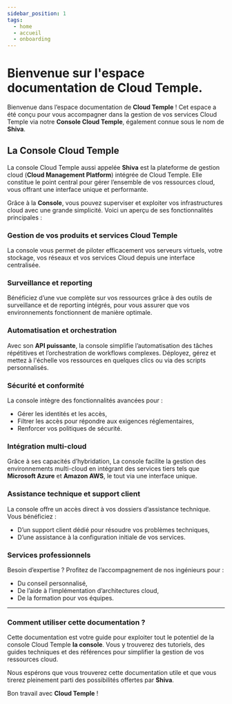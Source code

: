 ```yaml
---
sidebar_position: 1
tags:
  - home
  - accueil
  - onboarding
---
```


# Bienvenue sur l'espace documentation de Cloud Temple.

Bienvenue dans l’espace documentation de **Cloud Temple** ! Cet espace a été conçu pour vous accompagner dans la gestion de vos services Cloud Temple via notre **Console Cloud Temple**, également connue sous le nom de **Shiva**.

## La Console Cloud Temple

La console Cloud Temple aussi appelée **Shiva** est la plateforme de gestion cloud (**Cloud Management Platform**) intégrée de Cloud Temple. Elle constitue le point central pour gérer l’ensemble de vos ressources cloud, vous offrant une interface unique et performante.

Grâce à la **Console**, vous pouvez superviser et exploiter vos infrastructures cloud avec une grande simplicité. Voici un aperçu de ses fonctionnalités principales :

### Gestion de vos produits et services Cloud Temple
La console vous permet de piloter efficacement vos serveurs virtuels, votre stockage, vos réseaux et vos services Cloud depuis une interface centralisée.

### Surveillance et reporting
Bénéficiez d’une vue complète sur vos ressources grâce à des outils de surveillance et de reporting intégrés, pour vous assurer que vos environnements fonctionnent de manière optimale.

### Automatisation et orchestration
Avec son **API puissante**, la console simplifie l’automatisation des tâches répétitives et l’orchestration de workflows complexes. Déployez, gérez et mettez à l'échelle vos ressources en quelques clics ou via des scripts personnalisés.

### Sécurité et conformité
La console intègre des fonctionnalités avancées pour :
- Gérer les identités et les accès,
- Filtrer les accès pour répondre aux exigences réglementaires,
- Renforcer vos politiques de sécurité.

### Intégration multi-cloud
Grâce à ses capacités d’hybridation, La console facilite la gestion des environnements multi-cloud en intégrant des services tiers tels que **Microsoft Azure** et **Amazon AWS**, le tout via une interface unique.

### Assistance technique et support client
La console offre un accès direct à vos dossiers d’assistance technique. Vous bénéficiez :
- D’un support client dédié pour résoudre vos problèmes techniques,
- D’une assistance à la configuration initiale de vos services.

### Services professionnels
Besoin d’expertise ? Profitez de l’accompagnement de nos ingénieurs pour :
- Du conseil personnalisé,
- De l’aide à l’implémentation d’architectures cloud,
- De la formation pour vos équipes.

---

### Comment utiliser cette documentation ?
Cette documentation est votre guide pour exploiter tout le potentiel de la console Cloud Temple **la console**. Vous y trouverez des tutoriels, des guides techniques et des références pour simplifier la gestion de vos ressources cloud.

Nous espérons que vous trouverez cette documentation utile et que vous tirerez pleinement parti des possibilités offertes par **Shiva**.

Bon travail avec **Cloud Temple** !
